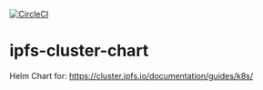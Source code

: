 [![CircleCI](https://circleci.com/gh/w3f/ipfs-cluster-chart.svg?style=svg)](https://circleci.com/gh/w3f/ipfs-cluster-chart)

# ipfs-cluster-chart
Helm Chart for: https://cluster.ipfs.io/documentation/guides/k8s/
